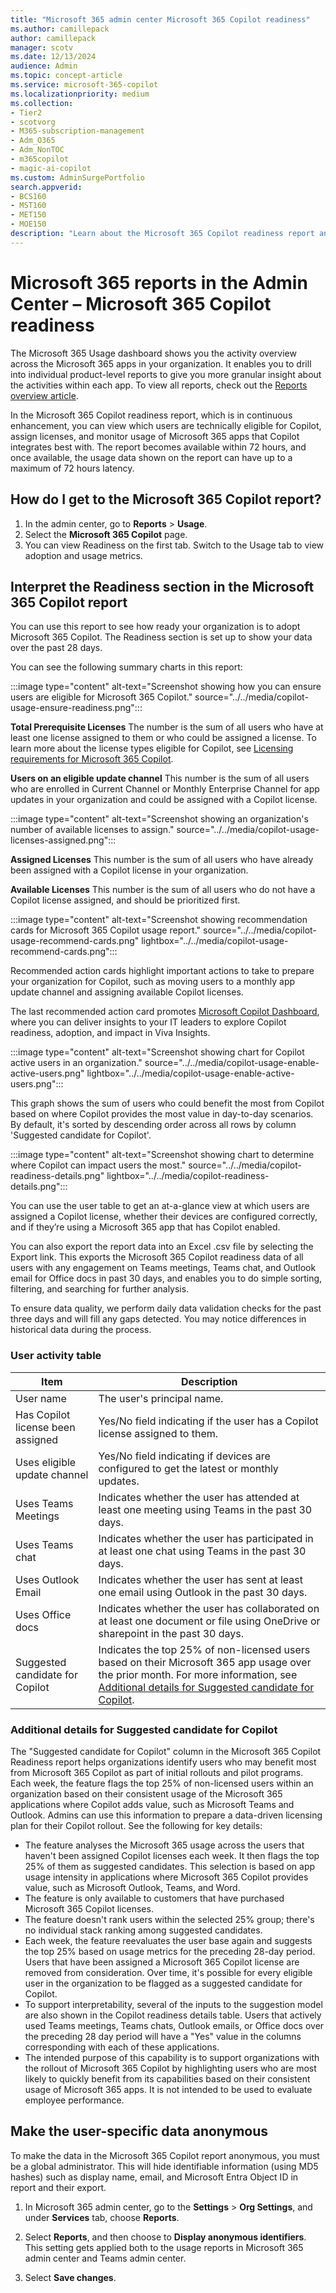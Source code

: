 ```yaml
---
title: "Microsoft 365 admin center Microsoft 365 Copilot readiness"
ms.author: camillepack
author: camillepack
manager: scotv
ms.date: 12/13/2024
audience: Admin
ms.topic: concept-article
ms.service: microsoft-365-copilot
ms.localizationpriority: medium
ms.collection: 
- Tier2
- scotvorg
- M365-subscription-management
- Adm_O365
- Adm_NonTOC
- m365copilot
- magic-ai-copilot
ms.custom: AdminSurgePortfolio
search.appverid:
- BCS160
- MST160
- MET150
- MOE150
description: "Learn about the Microsoft 365 Copilot readiness report and how it can help you assess your organization's readiness to adopt Copilot."
---
```


# Microsoft 365 reports in the Admin Center – Microsoft 365 Copilot readiness

The Microsoft 365 Usage dashboard shows you the activity overview across the Microsoft 365 apps in your organization. It enables you to drill into individual product-level reports to give you more granular insight about the activities within each app. To view all reports, check out the [Reports overview article](activity-reports.md).

In the Microsoft 365 Copilot readiness report, which is in continuous enhancement, you can view which users are technically eligible for Copilot, assign licenses, and monitor usage of Microsoft 365 apps that Copilot integrates best with. The report becomes available within 72 hours, and once available, the usage data shown on the report can have up to a maximum of 72 hours latency.

## How do I get to the Microsoft 365 Copilot report?

1. In the admin center, go to **Reports** > **Usage**.
1. Select the **Microsoft 365 Copilot** page.
1. You can view Readiness on the first tab. Switch to the Usage tab to view adoption and usage metrics.

## Interpret the Readiness section in the Microsoft 365 Copilot report

You can use this report to see how ready your organization is to adopt Microsoft 365 Copilot. The Readiness section is set up to show your data over the past 28 days.

You can see the following summary charts in this report:

:::image type="content" alt-text="Screenshot showing how you can ensure users are eligible for Microsoft 365 Copilot." source="../../media/copilot-usage-ensure-readiness.png":::

**Total Prerequisite Licenses** The number is the sum of all users who have at least one license assigned to them or who could be assigned a license. To learn more about the license types eligible for Copilot, see [Licensing requirements for Microsoft 365 Copilot](/copilot/microsoft-365/microsoft-365-copilot-licensing).

**Users on an eligible update channel** This number is the sum of all users who are enrolled in Current Channel or Monthly Enterprise Channel for app updates in your organization and could be assigned with a Copilot license.

:::image type="content" alt-text="Screenshot showing an organization's number of available licenses to assign." source="../../media/copilot-usage-licenses-assigned.png":::

**Assigned Licenses** This number is the sum of all users who have already been assigned with a Copilot license in your organization.

**Available Licenses** This number is the sum of all users who do not have a Copilot license assigned, and should be prioritized first.

:::image type="content" alt-text="Screenshot showing recommendation cards for Microsoft 365 Copilot usage report." source="../../media/copilot-usage-recommend-cards.png" lightbox="../../media/copilot-usage-recommend-cards.png":::

Recommended action cards highlight important actions to take to prepare your organization for Copilot, such as moving users to a monthly app update channel and assigning available Copilot licenses.

The last recommended action card promotes [Microsoft Copilot Dashboard](/viva/insights/org-team-insights/copilot-dashboard), where you can deliver insights to your IT leaders to explore Copilot readiness, adoption, and impact in Viva Insights.

:::image type="content" alt-text="Screenshot showing chart for Copilot active users in an organization." source="../../media/copilot-usage-enable-active-users.png" lightbox="../../media/copilot-usage-enable-active-users.png":::

This graph shows the sum of users who could benefit the most from Copilot based on where Copilot provides the most value in day-to-day scenarios. By default, it's sorted by descending order across all rows by column 'Suggested candidate for Copilot'.

:::image type="content" alt-text="Screenshot showing chart to determine where Copilot can impact users the most." source="../../media/copilot-readiness-details.png" lightbox="../../media/copilot-readiness-details.png":::

You can use the user table to get an at-a-glance view at which users are assigned a Copilot license, whether their devices are configured correctly, and if they’re using a Microsoft 365 app that has Copilot enabled.

You can also export the report data into an Excel .csv file by selecting the Export link. This exports the Microsoft 365 Copilot readiness data of all users with any engagement on Teams meetings, Teams chat, and Outlook email for Office docs in past 30 days, and enables you to do simple sorting, filtering, and searching for further analysis.

To ensure data quality, we perform daily data validation checks for the past three days and will fill any gaps detected. You may notice differences in historical data during the process.

### User activity table

| Item                              | Description                                    |
|-----------------------------------|------------------------------------------------|
| User name                         | The user's principal name.                                                                                                    |
| Has Copilot license been assigned | Yes/No field indicating if the user has a Copilot license assigned to them.                                                   |
| Uses eligible update channel      | Yes/No field indicating if devices are configured to get the latest or monthly updates.                                       |
| Uses Teams Meetings               | Indicates whether the user has attended at least one meeting using Teams in the past 30 days.                                  |
| Uses Teams chat                   | Indicates whether the user has participated in at least one chat using Teams in the past 30 days.                              |
| Uses Outlook Email                | Indicates whether the user has sent at least one email using Outlook in the past 30 days.                                    |
| Uses Office docs                  | Indicates whether the user has collaborated on at least one document or file using OneDrive or sharepoint in the past 30 days. |
| Suggested candidate for Copilot      | Indicates the top 25% of non-licensed users based on their Microsoft 365 app usage over the prior month. For more information, see [Additional details for Suggested candidate for Copilot](#additional-details-for-suggested-candidate-for-copilot).  |

### Additional details for Suggested candidate for Copilot

The "Suggested candidate for Copilot" column in the Microsoft 365 Copilot Readiness report helps organizations identify users who may benefit most from Microsoft 365 Copilot as part of initial rollouts and pilot programs. Each week, the feature flags the top 25% of non-licensed users within an organization based on their consistent usage of the Microsoft 365 applications where Copilot adds value, such as Microsoft Teams and Outlook. Admins can use this information to prepare a data-driven licensing plan for their Copilot rollout. See the following for key details:

- The feature analyses the Microsoft 365 usage across the users that haven't been assigned Copilot licenses each week. It then flags the top 25% of them as suggested candidates. This selection is based on app usage intensity in applications where Microsoft 365 Copilot provides value, such as Microsoft Outlook, Teams, and Word.
- The feature is only available to customers that have purchased Microsoft 365 Copilot licenses.
- The feature doesn't rank users within the selected 25% group; there's no individual stack ranking among suggested candidates.
- Each week, the feature reevaluates the user base again and suggests the top 25% based on usage metrics for the preceding 28-day period. Users that have been assigned a Microsoft 365 Copilot license are removed from consideration. Over time, it's possible for every eligible user in the organization to be flagged as a suggested candidate for Copilot.
- To support interpretability, several of the inputs to the suggestion model are also shown in the Copilot readiness details table. Users that actively used Teams meetings, Teams chats, Outlook emails, or Office docs over the preceding 28 day period will have a "Yes" value in the columns corresponding with each of these applications.
- The intended purpose of this capability is to support organizations with the rollout of Microsoft 365 Copilot by highlighting users who are most likely to quickly benefit from its capabilities based on their consistent usage of Microsoft 365 apps. It is not intended to be used to evaluate employee performance.

## Make the user-specific data anonymous

To make the data in the Microsoft 365 Copilot report anonymous, you must be a global administrator. This will hide identifiable information (using MD5 hashes) such as display name, email, and Microsoft Entra Object ID in report and their export.

1. In Microsoft 365 admin center, go to the **Settings** \> **Org Settings**, and under **Services** tab, choose **Reports**.

2. Select **Reports**, and then choose to **Display anonymous identifiers**. This setting gets applied both to the usage reports in Microsoft 365 admin center and Teams admin center.

3. Select **Save changes**.
